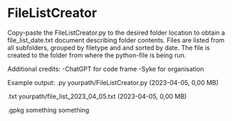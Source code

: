 # FileListCreator
Copy-paste the FileListCreator.py to the desired folder location to obtain a file_list_date.txt document describing folder contents. Files are listed from all subfolders, grouped by filetype and and sorted by date. The file is created to the folder from where the python-file is being run.

Additional credits:
-ChatGPT for code frame
-Syke for organisation

Example output:
.py
  yourpath/FileListCreator.py (2023-04-05, 0,00 MB)

.txt
  yourpath/file_list_2023_04_05.txt (2023-04-05, 0,00 MB)

.gpkg
  something
  something
